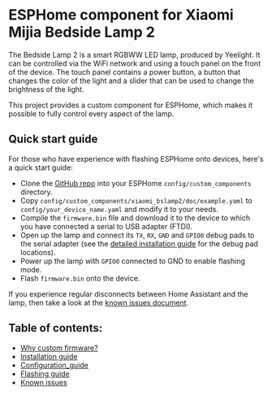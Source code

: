 # ESPHome component for Xiaomi Mijia Bedside Lamp 2

The Bedside Lamp 2 is a smart RGBWW LED lamp, produced by Yeelight. It can
be controlled via the WiFi network and using a touch panel on the front of
the device. The touch panel contains a power button, a button that changes
the color of the light and a slider that can be used to change the
brightness of the light.

This project provides a custom component for ESPHome, which makes it
possible to fully control every aspect of the lamp.

## Quick start guide

For those who have experience with flashing ESPHome onto devices, here's a
quick start guide:

* Clone the [GitHub repo](https://github.com/mmakaay/esphome-xiaomi_bslamp2)
  into your ESPHome `config/custom_components` directory.
* Copy `config/custom_components/xiaomi_bslamp2/doc/example.yaml` to
  `config/your_device_name.yaml` and modify it to your needs.
* Compile the `firmware.bin` file and download it to the device to which you
  have connected a serial to USB adapter (FTDI).
* Open up the lamp and connect its `TX`, `RX`, `GND` and `GPIO0` debug pads
  to the serial adapter (see the [detailed installation
  guide](doc/install.md) for the debug pad locations).
* Power up the lamp with `GPIO0` connected to GND to enable flashing mode.
* Flash `firmware.bin` onto the device.

If you experience regular disconnects between Home Assistant and the lamp,
then take a look at the [known issues document](doc/known_issues.md).

## Table of contents:

* [Why custom firmware?](doc/why_custom_firmware.md)
* [Installation guide](doc/installation.md)
* [Configuration_guide](doc/configuration.md)
* [Flashing guide](doc/flashing.md)
* [Known issues](doc/known_issues.md)

